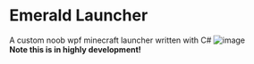 # Emerald Launcher
A custom noob wpf minecraft launcher written with C#
![image](https://user-images.githubusercontent.com/82730163/154284935-bc2f79d7-b39b-45d1-96e5-72ba5f105727.png)
<br>
<b>Note this is in highly development!</b>
